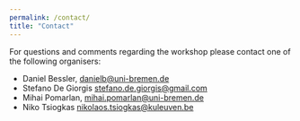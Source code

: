 ```yaml
---
permalink: /contact/
title: "Contact"
---
```


For questions and comments regarding the workshop please contact one of the following organisers:

- Daniel Bessler, [danielb@uni-bremen.de](mailto:danielb@uni-bremen.de)
- Stefano De Giorgis [stefano.de.giorgis@gmail.com](mailto:stefano.de.giorgis@gmail.com)
- Mihai Pomarlan, [mihai.pomarlan@uni-bremen.de](mailto:mihai.pomarlan@uni-bremen.de)
- Niko Tsiogkas [nikolaos.tsiogkas@kuleuven.be](mailto:nikolaos.tsiogkas@kuleuven.be)

